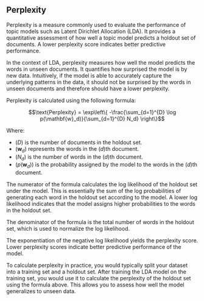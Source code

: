 Perplexity
---

Perplexity is a measure commonly used to evaluate the performance of topic models such as Latent Dirichlet Allocation (LDA). It provides a quantitative assessment of how well a topic model predicts a holdout set of documents. A lower perplexity score indicates better predictive performance.

In the context of LDA, perplexity measures how well the model predicts the words in unseen documents. It quantifies how surprised the model is by new data. Intuitively, if the model is able to accurately capture the underlying patterns in the data, it should not be surprised by the words in unseen documents and therefore should have a lower perplexity.

Perplexity is calculated using the following formula:

$$\text{Perplexity} = \exp\left\{ -\frac{\sum_{d=1}^{D} \log p(\mathbf{w}_d)}{\sum_{d=1}^{D} N_d} \right\}$$

Where:
- $( D )$ is the number of documents in the holdout set.
- $( \mathbf{w}_d )$ represents the words in the $( d )$th document.
- $( N_d )$ is the number of words in the $( d )$th document.
- $( p(\mathbf{w}_d) )$ is the probability assigned by the model to the words in the $( d )$th document.

The numerator of the formula calculates the log likelihood of the holdout set under the model. This is essentially the sum of the log probabilities of generating each word in the holdout set according to the model. A lower log likelihood indicates that the model assigns higher probabilities to the words in the holdout set.

The denominator of the formula is the total number of words in the holdout set, which is used to normalize the log likelihood.

The exponentiation of the negative log likelihood yields the perplexity score. Lower perplexity scores indicate better predictive performance of the model.

To calculate perplexity in practice, you would typically split your dataset into a training set and a holdout set. After training the LDA model on the training set, you would use it to calculate the perplexity of the holdout set using the formula above. This allows you to assess how well the model generalizes to unseen data.